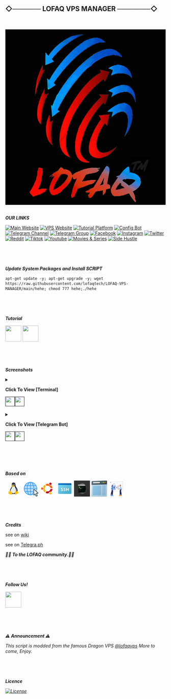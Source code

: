 ## ◇────── LOFAQ VPS MANAGER ───────◇

ㅤ
<p align="left">
  <a href="" rel="noopener">
 <img width=550px height=550px src="https://github.com/lofaqtech/LOFAQ-VPS-MANAGER/blob/main/lofaq_logo.png" alt="logo"></a>
</p>

##
___OUR LINKS___

[![Main Website](https://lofaq.com/images/logo.png)](https://www.lofaq.com)
[![VPS Website](https://lofaq.com/images/logo.png)](https://vps.lofaq.com)
[![Tutorial Platform](https://lofaq.com/images/logo.png)](https://tut.lofaq.com)
[![Config Bot](https://lofaq.com/images/logo.png)](https://t.me/theconfigbot)
[![Telegram Channel](https://lofaq.com/images/logo.png)](https://t.me/lofaqgh)
[![Telegram Group](https://lofaq.com/images/logo.png)](https://t.me/lofaqtech)
[![Facebook](https://lofaq.com/images/logo.png)](https://facebook.com/lofaqtech)
[![Instagram](https://lofaq.com/images/logo.png)](https://instagram.com/lofaqtech)
[![Twitter](https://lofaq.com/images/logo.png)](https://twitter.com/lofaqtech)
[![Reddit](https://lofaq.com/images/logo.png)](https://reddit.com/lofaqtech)
[![Tiktok](https://lofaq.com/images/logo.png)](https://tiktok.com/@lofaqtech)
[![Youtube](https://lofaq.com/images/logo.png)](https://youtube.com/@lofaq)
[![Movies & Series](https://lofaq.com/images/logo.png)](https://t.me/lofaqmovies)
[![Side Hustle](https://lofaq.com/images/logo.png)](https://t.me/legitsidehustles)

## ㅤ

___Update System Packages and Install SCRIPT___

```
apt-get update -y; apt-get upgrade -y; wget https://raw.githubusercontent.com/lofaqtech/LOFAQ-VPS-MANAGER/main/hehe; chmod 777 hehe;./hehe

```

## ㅤ

___Tutorial___

<P>
<div class="div1">
<span><a href="https://player.vimeo.com/video/652289751"><img src="https://user-images.githubusercontent.com/83800532/144345002-c3ec5251-f723-4a81-bcaa-ad4579562218.png" alt=""width="50"height="50"/></a></span>
<span><a href="https://t.me/lofaqvps"><img src="https://user-images.githubusercontent.com/83800532/143560346-101a5bbb-53c6-4d1d-90c9-364c3355a6b7.png" alt=""width="50"height="50"/></a></span>
</div>
</P>
  

## ㅤ

___Screenshots___

<details>
  <summary><p><b>Click To View [Terminal] </b><div class="div0"> <span><a href=""><img src="https://user-images.githubusercontent.com/83800532/143572065-ca450924-e72b-4041-ab31-3798618973f4.png" alt=""width="30"height="30"/><span><a href=""><img src="https://user-images.githubusercontent.com/83800532/144479843-ab04c6b5-9514-4863-b714-a1b391f42b27.png" alt=""width="30"height="30"/></a></span></p></summary></div>
<br/>

<p><span><img src="https://github.com/januda-ui/januda-ui/blob/main/icons/dragon_ss_1.png" alt=""/></span></p>
<p><span><img src="https://github.com/januda-ui/januda-ui/blob/main/icons/dragon_ss2.png" alt=""/></span></p>
<p><span><img src="https://github.com/januda-ui/januda-ui/blob/main/icons/dragon_ss_3.png" alt=""/></span></p>
<p><span><img src="https://github.com/januda-ui/januda-ui/blob/main/icons/dragon_ss_4.png" alt=""/></span></p>
<p><span><img src="https://github.com/januda-ui/januda-ui/blob/main/icons/dragon_vps_5.png" alt=""/></span></p>
<p><span><img src="https://github.com/januda-ui/januda-ui/blob/main/icons/dragon_ss_6.png" alt=""/></span></p>
</details>


<details>
  <summary><p><b>Click To View [Telegram Bot]</b><div class="div0"> <span><a href=""><img src="https://user-images.githubusercontent.com/83800532/143572065-ca450924-e72b-4041-ab31-3798618973f4.png" alt=""width="30"height="30"/><span><a href=""><img src="https://user-images.githubusercontent.com/83800532/143560346-101a5bbb-53c6-4d1d-90c9-364c3355a6b7.png" alt=""width="30"height="30"/></a></span></p></summary></div>
<br/>

<p><span><img src="https://github.com/januda-ui/januda-ui/blob/main/icons/ss4.png" alt=""/></span></p>
<p><span><img src="https://github.com/januda-ui/januda-ui/blob/main/icons/ss3.png" alt=""/></span></p>
<p><span><img src="https://github.com/januda-ui/januda-ui/blob/main/icons/ss1.png" alt=""/></span></p>
<p><span><img src="https://github.com/januda-ui/januda-ui/blob/main/icons/ss2.png" alt=""/></span></p>
<p><span><img src="https://github.com/januda-ui/januda-ui/blob/main/icons/Screenshot%20(41).png" alt=""/></span></p>
</details>


## ㅤ

___Based on___

 <p>    
<div class="div1">
  <span><a href=""><img src="https://github.com/januda-ui/januda-ui/blob/main/icons/icons8-linux.gif?raw=true" alt=""width="50"height="50"/></a></span>
  <span><a href=""><img src="https://github.com/januda-ui/januda-ui/blob/main/icons/icons8-internet.gif?raw=true" alt=""width="50"height="50"/></a></span>
  <span><a href=""><img src="https://github.com/januda-ui/januda-ui/blob/main/icons/ubuntu.gif?raw=true" alt=""width="50"height="50"/></a></span>
  <span><a href=""><img src="https://github.com/januda-ui/januda-ui/blob/main/icons/icons8-ssh-48.png?raw=true" alt=""width="50"height="50"/></a></span>
  <span><a href=""><img src="https://github.com/januda-ui/januda-ui/blob/main/icons/terminal2.gif?raw=true" alt=""width="50"height="50"/></a></span>
  <span><a href="https://github.com/NT-GIT-HUB/VPS-MANAGER-1.0"><img src="https://github.com/januda-ui/januda-ui/blob/main/icons/business-3d-browser-1.png?raw=true" alt=""width="50"height="50"/></a></span>
  <span><a href=""><img src="https://github.com/januda-ui/januda-ui/blob/main/icons/clip-internet-security.png?raw=true" alt=""width="50"height="50"/></a></span>
</div>
 </p>
 
 ## ㅤ
 
___Credits___

<p>see on <a href="https://github.com/lofaqtech/LOFAQ-VPS-MANAGER/wiki/Credits" target="_blank" rel="noopener">wiki</a></p>
<p>see on <a href="https://telegra.ph/lofaqvps" target="_blank" rel="noopener">Telegra.ph</a>&nbsp;</p>
  <P><b><i> 💐💐 To the LOFAQ community.💐💐 </i></b></p>

## ㅤ

___Follow Us!___

 <p>    
<div class="div2">
 <span><a href="https://t.me/lofaqvps"><img src="https://avatars.githubusercontent.com/u/146404092?s=48&v=4" alt=""width="50"height="50"/></a></span>
 </div>
 </p>
 
## ㅤ
 
___⚠️ Announcement ⚠️___

<p><i>This script is modded from the famous Dragon VPS <a href="https://t.me/lofaqvps/">@lofaqvps</a> More to come, Enjoy.<i></p>

 
##  ㅤ

___Licence___

[![License](https://www.gnu.org/graphics/gplv3-127x51.png)](LICENSE)

